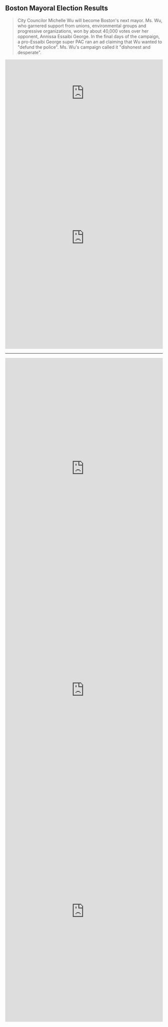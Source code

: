 ## Boston Mayoral Election Results
> City Councilor Michelle Wu will become Boston's next mayor. Ms. Wu, who garnered support from unions, environmental groups and progressive organizations, won by about 40,000 votes over her opponent, Annissa Essaibi George. In the final days of the campaign, a pro-Essaibi George super PAC ran an ad claiming that Wu wanted to "defund the police". Ms. Wu's campaign called it "dishonest and desperate".
<iframe title="Boston Mayoral Election Results" aria-label="Table" id="datawrapper-chart-zwJc9" src="https://datawrapper.dwcdn.net/zwJc9/2/" scrolling="no" frameborder="0" style="width: 0; min-width: 100% !important; border: none;" height="214"></iframe><script type="text/javascript">!function(){"use strict";window.addEventListener("message",(function(e){if(void 0!==e.data["datawrapper-height"]){var t=document.querySelectorAll("iframe");for(var a in e.data["datawrapper-height"])for(var r=0;r<t.length;r++){if(t[r].contentWindow===e.source)t[r].style.height=e.data["datawrapper-height"][a]+"px"}}}))}(); </script>
<iframe title="Results by Precinct" aria-label="Map" id="datawrapper-chart-iISs4" src="https://datawrapper.dwcdn.net/iISs4/4/" scrolling="no" frameborder="0" style="width: 0; min-width: 100% !important; border: none;" height="708"></iframe><script type="text/javascript">!function(){"use strict";window.addEventListener("message",(function(e){if(void 0!==e.data["datawrapper-height"]){var t=document.querySelectorAll("iframe");for(var a in e.data["datawrapper-height"])for(var r=0;r<t.length;r++){if(t[r].contentWindow===e.source)t[r].style.height=e.data["datawrapper-height"][a]+"px"}}}))}();</script>
<hr>
<iframe title="Michelle Wu's Raw Vote Share by Precinct" aria-label="Map" id="datawrapper-chart-x5gC5" src="https://datawrapper.dwcdn.net/x5gC5/2/" scrolling="no" frameborder="0" style="width: 0; min-width: 100% !important; border: none;" height="704"></iframe><script type="text/javascript">!function(){"use strict";window.addEventListener("message",(function(e){if(void 0!==e.data["datawrapper-height"]){var t=document.querySelectorAll("iframe");for(var a in e.data["datawrapper-height"])for(var r=0;r<t.length;r++){if(t[r].contentWindow===e.source)t[r].style.height=e.data["datawrapper-height"][a]+"px"}}}))}();</script>

<iframe title="Annissa Essaibi George's Raw Vote Share by Precinct" aria-label="Map" id="datawrapper-chart-rgru1" src="https://datawrapper.dwcdn.net/rgru1/1/" scrolling="no" frameborder="0" style="width: 0; min-width: 100% !important; border: none;" height="707"></iframe><script type="text/javascript">!function(){"use strict";window.addEventListener("message",(function(e){if(void 0!==e.data["datawrapper-height"]){var t=document.querySelectorAll("iframe");for(var a in e.data["datawrapper-height"])for(var r=0;r<t.length;r++){if(t[r].contentWindow===e.source)t[r].style.height=e.data["datawrapper-height"][a]+"px"}}}))}();</script>

<iframe title="Turnout by Precinct" aria-label="Map" id="datawrapper-chart-X7R3Z" src="https://datawrapper.dwcdn.net/X7R3Z/1/" scrolling="no" frameborder="0" style="width: 0; min-width: 100% !important; border: none;" height="704"></iframe><script type="text/javascript">!function(){"use strict";window.addEventListener("message",(function(e){if(void 0!==e.data["datawrapper-height"]){var t=document.querySelectorAll("iframe");for(var a in e.data["datawrapper-height"])for(var r=0;r<t.length;r++){if(t[r].contentWindow===e.source)t[r].style.height=e.data["datawrapper-height"][a]+"px"}}}))}();</script>
